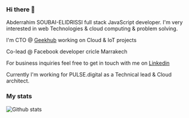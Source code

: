 ### Hi there 👋

<!--
**AbderrahimSoubaiElidrissi/AbderrahimSoubaiElidrissi** is a ✨ _special_ ✨ repository because its `README.md` (this file) appears on your GitHub profile.

Here are some ideas to get you started:

- 🔭 I’m currently working on ...
- 🌱 I’m currently learning ...
- 👯 I’m looking to collaborate on ...
- 🤔 I’m looking for help with ...
- 💬 Ask me about ...
- 📫 How to reach me: ...
- 😄 Pronouns: ...
- ⚡ Fun fact: ...
-->
Abderrahim SOUBAI-ELIDRISSI full stack JavaScript developer. I'm very interested in web Technologies & cloud computing & problem solving.

I'm CTO @ [Geekhub](https://geekhub.ma) working on Cloud & IoT projects 

Co-lead @ Facebook developer cricle Marrakech

For business inquiries feel free to get in touch with me on [Linkedin](https://linkedin.com/in/soubai)

Currently I'm working for PULSE.digital as a Technical lead & Cloud architect.

### My stats
![Github stats](https://github-readme-stats.vercel.app/api?username=AbderrahimSoubaiElidrissi&show_icons=true)
